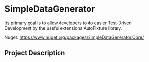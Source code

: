 # SimpleDataGenerator
Its primary goal is to allow developers to do easier Test-Driven Development by  the useful extensions AutoFixture library.

Nuget: https://www.nuget.org/packages/SimpleDataGenerator.Core/

## Project Description
